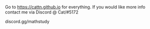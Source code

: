 Go to https://cattn.github.io for everything. If you would like more info contact me via Discord @ Cat/#5172

discord.gg/mathstudy
